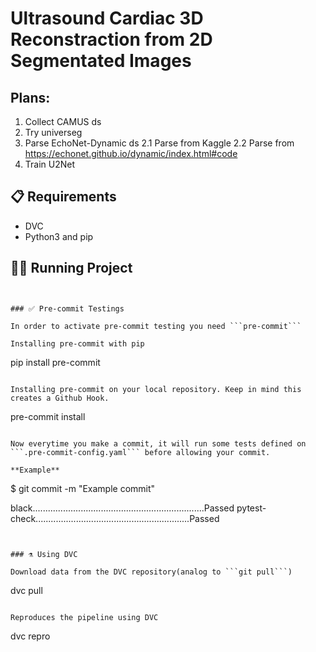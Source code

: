 # Ultrasound Cardiac 3D Reconstraction from 2D Segmentated Images

## Plans:
1. Collect CAMUS ds
2. Try universeg
2. Parse EchoNet-Dynamic ds
2.1 Parse from Kaggle
2.2 Parse from https://echonet.github.io/dynamic/index.html#code
3. Train U2Net


## 📋 Requirements

* DVC
* Python3 and pip

## 🏃🏻 Running Project


```


### ✅ Pre-commit Testings

In order to activate pre-commit testing you need ```pre-commit```

Installing pre-commit with pip
```
pip install pre-commit
```

Installing pre-commit on your local repository. Keep in mind this creates a Github Hook.
```
pre-commit install
```

Now everytime you make a commit, it will run some tests defined on ```.pre-commit-config.yaml``` before allowing your commit.

**Example**
```
$ git commit -m "Example commit"

black....................................................................Passed
pytest-check.............................................................Passed
```


### ⚗️ Using DVC

Download data from the DVC repository(analog to ```git pull```)
```
dvc pull
```

Reproduces the pipeline using DVC
```
dvc repro
```